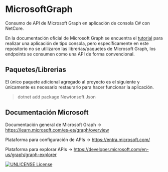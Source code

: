 # MicrosoftGraph
Consumo de API de Microsoft Graph en aplicación de consola C# con NetCore.

En la documentación oficial de Microsoft Graph se encuentra el [tutorial](https://learn.microsoft.com/es-es/graph/tutorials) para realizar una aplicación de tipo consola, pero específicamente en este repositorio no se utilizaron las librerias/paquetes de Microsoft Graph, los endpoints se consumen como una API de forma convencional.


## Paquetes/Librerias
El único paquete adicional agregado al proyecto es el siguiente y únicamente es necesario restaurarlo para hacer funcionar la aplicación.

> dotnet add package Newtonsoft.Json


## Documentación Microsoft

Documentación general de Microsoft Graph -> https://learn.microsoft.com/es-es/graph/overview

Plataforma para configuración de APIs -> https://entra.microsoft.com/

Plataforma para explorar APIs -> https://developer.microsoft.com/en-us/graph/graph-explorer


 [![UNLICENSE License](https://img.shields.io/badge/license-UNLICENSE-blue.svg)](https://choosealicense.com/licenses/unlicense/)
